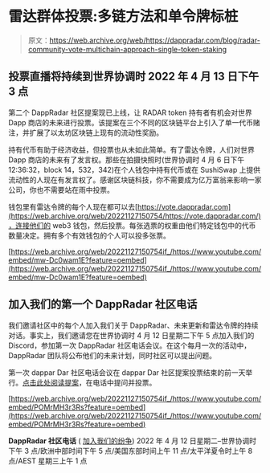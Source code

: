 # 雷达群体投票:多链方法和单令牌标桩

> 原文：<https://web.archive.org/web/https://dappradar.com/blog/radar-community-vote-multichain-approach-single-token-staking>

## 投票直播将持续到世界协调时 2022 年 4 月 13 日下午 3 点

第二个 DappRadar 社区提案现已上线，让 RADAR token 持有者有机会对世界 Dapp 商店的未来进行投票。该提案在三个不同的区块链平台上引入了单一代币赌注，并扩展了以太坊区块链上现有的流动性奖励。

持有代币有助于经济收益，但投票也从未如此简单。有了雷达令牌，人们对世界 Dapp 商店的未来有了发言权。那些在拍摄快照时(世界协调时 4 月 6 日下午 12:36:32，block 14，532，342)在个人钱包中持有代币或在 SushiSwap 上提供流动性的人现在有发言权了。感谢区块链科技，你不需要成为亿万富翁来影响一家公司，你也不需要站在雨中投票。

钱包里有雷达令牌的每个人现在都可以去[https://vote.dappradar.com](https://web.archive.org/web/20221127150754/https://vote.dappradar.com/)，连接他们的 web3 钱包，然后投票。每张选票的权重由他们特定钱包中的代币数量决定。拥有多个有效钱包的个人可以投多张票。

[https://web.archive.org/web/20221127150754if_/https://www.youtube.com/embed/mw-Dc0wam1E?feature=oembed](https://web.archive.org/web/20221127150754if_/https://www.youtube.com/embed/mw-Dc0wam1E?feature=oembed)

## 加入我们的第一个 DappRadar 社区电话

我们邀请社区中的每个人加入我们关于 DappRadar、未来更新和雷达令牌的持续对话。事实上，我们邀请您在世界协调时 4 月 12 日星期二下午 5 点加入我们的 Discord，参加第一次 DappRadar 社区电话会议。在这个每月一次的活动中，DappRadar 团队将公布他们的未来计划，同时社区可以提出问题。

第一次 dappar Dar 社区电话会议在 dappar Dar 社区提案投票结束的前一天举行。[点击此处阅读提案](https://web.archive.org/web/20221127150754/https://snapshot.org/#/dappradar.eth/proposal/0x5bfb591e697b0053c19b87cf7a39be1ce5ec45046f4ce83eb0baadd1847861c9)，在电话中提问并投票。

[https://web.archive.org/web/20221127150754if_/https://www.youtube.com/embed/POMrMH3r3Rs?feature=oembed](https://web.archive.org/web/20221127150754if_/https://www.youtube.com/embed/POMrMH3r3Rs?feature=oembed)

**DappRadar 社区电话** ( [加入我们的纷争](https://web.archive.org/web/20221127150754/https://discord.gg/4ybbssrHkm))
2022 年 4 月 12 日星期二–世界协调时下午 3 点/欧洲中部时间下午 5 点/美国东部时间上午 11 点/太平洋夏令时上午 8 点/AEST 星期三上午 1 点